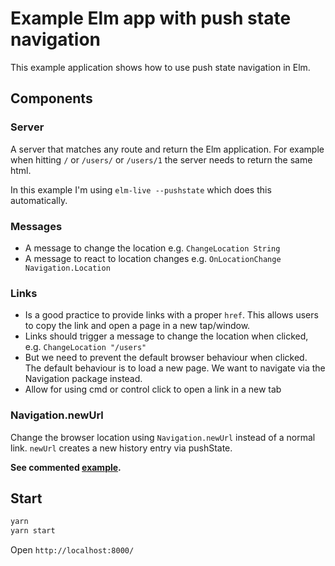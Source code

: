 # Example Elm app with push state navigation

This example application shows how to use push state navigation in Elm.

## Components

### Server

A server that matches any route and return the Elm application. For example when hitting `/` or `/users/` or `/users/1` the server needs to return the same html.

In this example I'm using `elm-live --pushstate` which does this automatically.

### Messages

- A message to change the location e.g. `ChangeLocation String`
- A message to react to location changes e.g. `OnLocationChange Navigation.Location`

### Links

- Is a good practice to provide links with a proper `href`. This allows users to copy the link and open a page in a new tap/window.
- Links should trigger a message to change the location when clicked, e.g. `ChangeLocation "/users"`
- But we need to prevent the default browser behaviour when clicked. The default behaviour is to load a new page. We want to navigate via the Navigation package instead.
- Allow for using cmd or control click to open a link in a new tab

### Navigation.newUrl

Change the browser location using `Navigation.newUrl` instead of a normal link. `newUrl` creates a new history entry via pushState.

__See commented [example](./src/Main.elm).__

## Start

```bash
yarn
yarn start
```

Open `http://localhost:8000/`


